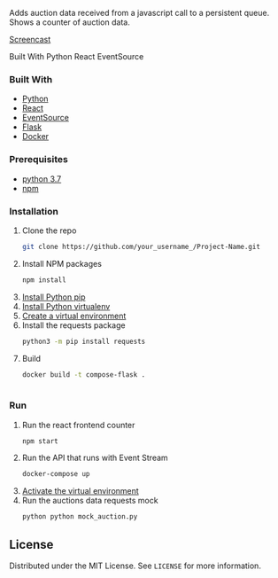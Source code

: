 Adds auction data received from a javascript call to a persistent queue.
Shows a counter of auction data.

[Screencast](https://youtu.be/_lWwOujVkqo)

Built With
Python
React
EventSource

### Built With
* [Python](https://www.python.org/)
* [React](https://reactjs.org/)
* [EventSource](https://developer.mozilla.org/en-US/docs/Web/API/EventSource)
* [Flask](https://palletsprojects.com/p/flask/)
* [Docker](https://www.docker.com/)

### Prerequisites

* [python 3.7](https://www.python.org/downloads/)
* [npm](https://docs.npmjs.com/downloading-and-installing-node-js-and-npm)

### Installation

1. Clone the repo
   ```sh
   git clone https://github.com/your_username_/Project-Name.git
   ```
2. Install NPM packages
   ```sh
   npm install
3. [Install Python pip](https://packaging.python.org/guides/installing-using-pip-and-virtual-environments/#installing-pip)
4. [Install Python virtualenv](https://packaging.python.org/guides/installing-using-pip-and-virtual-environments/#installing-pip)
5. [Create a virtual environment](https://packaging.python.org/guides/installing-using-pip-and-virtual-environments/#creating-a-virtual-environment)
6. Install the requests package
   ```sh
   python3 -m pip install requests
7. Build
   ```sh
   docker build -t compose-flask .
  
### Run

1. Run the react frontend counter
   ```sh
   npm start
2. Run the API that runs with Event Stream
   ```sh
   docker-compose up
3. [Activate the virtual environment](https://packaging.python.org/guides/installing-using-pip-and-virtual-environments/#activating-a-virtual-environment)
4. Run the auctions data requests mock
   ```sh
   python python mock_auction.py

## License

Distributed under the MIT License. See `LICENSE` for more information.

  
   



